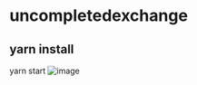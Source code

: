 # uncompletedexchange
yarn install
-
yarn start
![image](https://user-images.githubusercontent.com/94198465/159078160-7b05da8f-6fbf-4cc6-9166-7015a1f239b1.png)
